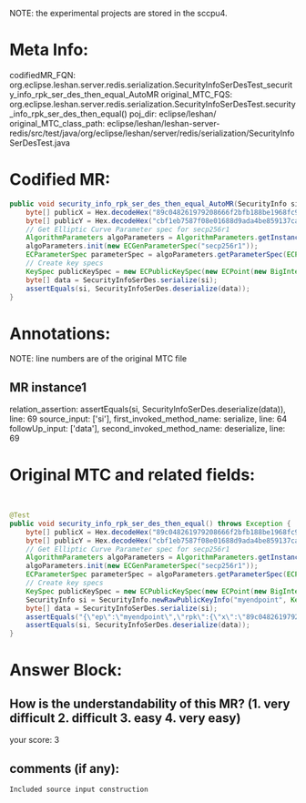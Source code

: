 NOTE: the experimental projects are stored in the sccpu4.

# Meta Info:
codifiedMR_FQN:
org.eclipse.leshan.server.redis.serialization.SecurityInfoSerDesTest_security_info_rpk_ser_des_then_equal_AutoMR
original_MTC_FQS:
org.eclipse.leshan.server.redis.serialization.SecurityInfoSerDesTest.security_info_rpk_ser_des_then_equal()
poj_dir:
eclipse/leshan/
original_MTC_class_path:
eclipse/leshan/leshan-server-redis/src/test/java/org/eclipse/leshan/server/redis/serialization/SecurityInfoSerDesTest.java

# Codified MR:
```java
public void security_info_rpk_ser_des_then_equal_AutoMR(SecurityInfo si) throws Exception {
    byte[] publicX = Hex.decodeHex("89c048261979208666f2bfb188be1968fc9021c416ce12828c06f4e314c167b5".toCharArray());
    byte[] publicY = Hex.decodeHex("cbf1eb7587f08e01688d9ada4be859137ca49f79394bad9179326b3090967b68".toCharArray());
    // Get Elliptic Curve Parameter spec for secp256r1
    AlgorithmParameters algoParameters = AlgorithmParameters.getInstance("EC");
    algoParameters.init(new ECGenParameterSpec("secp256r1"));
    ECParameterSpec parameterSpec = algoParameters.getParameterSpec(ECParameterSpec.class);
    // Create key specs
    KeySpec publicKeySpec = new ECPublicKeySpec(new ECPoint(new BigInteger(publicX), new BigInteger(publicY)), parameterSpec);
    byte[] data = SecurityInfoSerDes.serialize(si);
    assertEquals(si, SecurityInfoSerDes.deserialize(data));
}
```

# Annotations:
NOTE: line numbers are of the original MTC file
## MR instance1
relation_assertion: assertEquals(si, SecurityInfoSerDes.deserialize(data)), line: 69 
source_input: ['si'], first_invoked_method_name: serialize, line: 64 
followUp_input: ['data'], second_invoked_method_name: deserialize, line: 69 


# Original MTC and related fields:
```java


@Test
public void security_info_rpk_ser_des_then_equal() throws Exception {
    byte[] publicX = Hex.decodeHex("89c048261979208666f2bfb188be1968fc9021c416ce12828c06f4e314c167b5".toCharArray());
    byte[] publicY = Hex.decodeHex("cbf1eb7587f08e01688d9ada4be859137ca49f79394bad9179326b3090967b68".toCharArray());
    // Get Elliptic Curve Parameter spec for secp256r1
    AlgorithmParameters algoParameters = AlgorithmParameters.getInstance("EC");
    algoParameters.init(new ECGenParameterSpec("secp256r1"));
    ECParameterSpec parameterSpec = algoParameters.getParameterSpec(ECParameterSpec.class);
    // Create key specs
    KeySpec publicKeySpec = new ECPublicKeySpec(new ECPoint(new BigInteger(publicX), new BigInteger(publicY)), parameterSpec);
    SecurityInfo si = SecurityInfo.newRawPublicKeyInfo("myendpoint", KeyFactory.getInstance("EC").generatePublic(publicKeySpec));
    byte[] data = SecurityInfoSerDes.serialize(si);
    assertEquals("{\"ep\":\"myendpoint\",\"rpk\":{\"x\":\"89c048261979208666f2bfb188be1968fc9021c416ce12828c06f4e314c167b5\",\"y\":\"cbf1eb7587f08e01688d9ada4be859137ca49f79394bad9179326b3090967b68\",\"params\":\"secp256r1\"}}", new String(data));
    assertEquals(si, SecurityInfoSerDes.deserialize(data));
}

```


# Answer Block: 
## How is the understandability of this MR? (1. very difficult 2. difficult 3. easy 4. very easy)
your score: 3
 
## comments (if any): 
```txt
Included source input construction
```